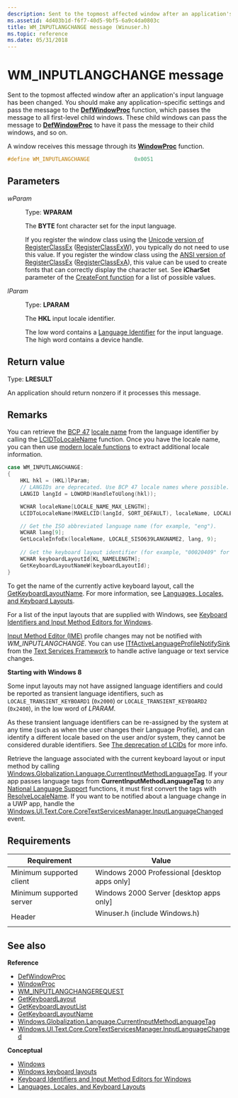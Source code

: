 ```yaml
---
description: Sent to the topmost affected window after an application's input language has been changed. You should make any application-specific settings and pass the message to the DefWindowProc function, which passes the message to all first-level child windows.
ms.assetid: 4d403b1d-f6f7-40d5-9bf5-6a9c4da0803c
title: WM_INPUTLANGCHANGE message (Winuser.h)
ms.topic: reference
ms.date: 05/31/2018
---
```


# WM\_INPUTLANGCHANGE message

Sent to the topmost affected window after an application's input language has been changed. You should make any application-specific settings and pass the message to the [**DefWindowProc**](/windows/desktop/api/winuser/nf-winuser-defwindowproca) function, which passes the message to all first-level child windows. These child windows can pass the message to [**DefWindowProc**](/windows/desktop/api/winuser/nf-winuser-defwindowproca) to have it pass the message to their child windows, and so on.

A window receives this message through its [**WindowProc**](/windows/win32/api/winuser/nc-winuser-wndproc) function.

```C++
#define WM_INPUTLANGCHANGE              0x0051
```

## Parameters

<dl> <dt>

*wParam*

</dt> <dd>
  
Type: **WPARAM**

The **BYTE** font character set for the input language.
  
If you register the window class using the [Unicode version of RegisterClassEx](/windows/win32/winmsg/about-window-classes#registering-a-window-class) ([RegisterClassExW](/windows/win32/api/winuser/nf-winuser-registerclassexw)), you typically do not need to use this value. If you register the window class using the [ANSI version of RegisterClassEx](/windows/win32/winmsg/about-window-classes#registering-a-window-class) ([RegisterClassExA](/windows/win32/api/winuser/nf-winuser-registerclassexa)), this value can be used to create fonts that can correctly display the character set. See **iCharSet** parameter of the [CreateFont function](/windows/win32/api/wingdi/nf-wingdi-createfontw) for a list of possible values.

</dd> <dt>

*lParam*

</dt> <dd>
 
Type: **LPARAM**

The **HKL** input locale identifier.
  
The low word contains a [Language Identifier](/windows/win32/intl/language-identifiers) for the input language. The high word contains a device handle.

</dd> </dl>

## Return value

Type: **LRESULT**

An application should return nonzero if it processes this message.

## Remarks

You can retrieve the [BCP 47](https://www.rfc-editor.org/info/bcp47) [locale name](../Intl/locale-names.md) from the language identifier by calling the [LCIDToLocaleName](/windows/win32/api/winnls/nf-winnls-lcidtolocalename) function. Once you have the locale name, you can then use [modern locale functions](/windows/win32/intl/calling-the--locale-name--functions) to extract additional locale information.

```cpp
case WM_INPUTLANGCHANGE:
{
    HKL hkl = (HKL)lParam;
    // LANGIDs are deprecated. Use BCP 47 locale names where possible.
    LANGID langId = LOWORD(HandleToUlong(hkl));

    WCHAR localeName[LOCALE_NAME_MAX_LENGTH];
    LCIDToLocaleName(MAKELCID(langId, SORT_DEFAULT), localeName, LOCALE_NAME_MAX_LENGTH, 0);

    // Get the ISO abbreviated language name (for example, "eng").
    WCHAR lang[9];
    GetLocaleInfoEx(localeName, LOCALE_SISO639LANGNAME2, lang, 9);
    
    // Get the keyboard layout identifier (for example, "00020409" for United States-International keyboard layout)
    WCHAR keyboardLayoutId[KL_NAMELENGTH];
    GetKeyboardLayoutNameW(keyboardLayoutId);
}
```

To get the name of the currently active keyboard layout, call the [GetKeyboardLayoutName](/windows/win32/api/winuser/nf-winuser-getkeyboardlayoutnamew). For more information, see [Languages, Locales, and Keyboard Layouts](/windows/win32/inputdev/about-keyboard-input#languages-locales-and-keyboard-layouts).

For a list of the input layouts that are supplied with Windows, see [Keyboard Identifiers and Input Method Editors for Windows](/windows-hardware/manufacture/desktop/windows-language-pack-default-values).

[Input Method Editor (IME)](/windows/apps/design/input/input-method-editors) profile changes may not be notified with *WM_INPUTLANGCHANGE*. You can use [ITfActiveLanguageProfileNotifySink](/windows/win32/api/msctf/nn-msctf-itfactivelanguageprofilenotifysink) from the [Text Services Framework](/windows/win32/tsf/text-services-framework) to handle active language or text service changes.

**Starting with Windows 8**

Some input layouts may not have assigned language identifiers and could be reported as transient language identifiers, such as `LOCALE_TRANSIENT_KEYBOARD1` (`0x2000`) or `LOCALE_TRANSIENT_KEYBOARD2` (`0x2400`), in the low word of *LPARAM*. 

As these transient language identifiers can be re-assigned by the system at any time (such as when the user changes their Language Profile), and can identify a different locale based on the user and/or system, they cannot be considered durable identifiers. See [The deprecation of LCIDs](/globalization/locale/locale-names#the-deprecation-of-lcids) for more info.

Retrieve the language associated with the current keyboard layout or input method by calling [Windows.Globalization.Language.CurrentInputMethodLanguageTag](/uwp/api/windows.globalization.language.currentinputmethodlanguagetag). If your app passes language tags from **CurrentInputMethodLanguageTag** to any [National Language Support](/windows/win32/intl/national-language-support-functions) functions, it must first convert the tags with [ResolveLocaleName](/windows/win32/api/winnls/nf-winnls-resolvelocalename). If you want to be notified about a language change in a UWP app, handle the [Windows.UI.Text.Core.CoreTextServicesManager.InputLanguageChanged](/uwp/api/windows.ui.text.core.coretextservicesmanager.inputlanguagechanged) event.

## Requirements

| Requirement | Value |
|-------------------------------------|----------------------------------------------------------------------------------------------------------|
| Minimum supported client<br/> | Windows 2000 Professional \[desktop apps only\]<br/>                                               |
| Minimum supported server<br/> | Windows 2000 Server \[desktop apps only\]<br/>                                                     |
| Header<br/>                   | <dl> <dt>Winuser.h (include Windows.h)</dt> </dl> |

## See also

**Reference**

- [DefWindowProc](/windows/win32/api/winuser/nf-winuser-defwindowproca)
- [WindowProc](/windows/win32/api/winuser/nc-winuser-wndproc)
- [WM\_INPUTLANGCHANGEREQUEST](wm-inputlangchangerequest.md)
- [GetKeyboardLayout](/windows/win32/api/winuser/nf-winuser-getkeyboardlayout)
- [GetKeyboardLayoutList](/windows/win32/api/winuser/nf-winuser-getkeyboardlayoutlist)
- [GetKeyboardLayoutName](/windows/win32/api/winuser/nf-winuser-getkeyboardlayoutnamew)
- [Windows.Globalization.Language.CurrentInputMethodLanguageTag](/uwp/api/windows.globalization.language.currentinputmethodlanguagetag)
- [Windows.UI.Text.Core.CoreTextServicesManager.InputLanguageChanged](/uwp/api/windows.ui.text.core.coretextservicesmanager.inputlanguagechanged)

**Conceptual**

- [Windows](windows.md)
- [Windows keyboard layouts](/globalization/windows-keyboard-layouts)
- [Keyboard Identifiers and Input Method Editors for Windows](/windows-hardware/manufacture/desktop/windows-language-pack-default-values)
- [Languages, Locales, and Keyboard Layouts](/windows/win32/inputdev/about-keyboard-input#languages-locales-and-keyboard-layouts)

